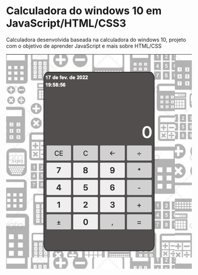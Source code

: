 # Calculadora do windows 10 em JavaScript/HTML/CSS3

Calculadora desenvolvida baseada na calculadora do windows 10, projeto com o objetivo de aprender JavaScript e mais sobre HTML/CSS

<img src="/pics/calc.png" />
